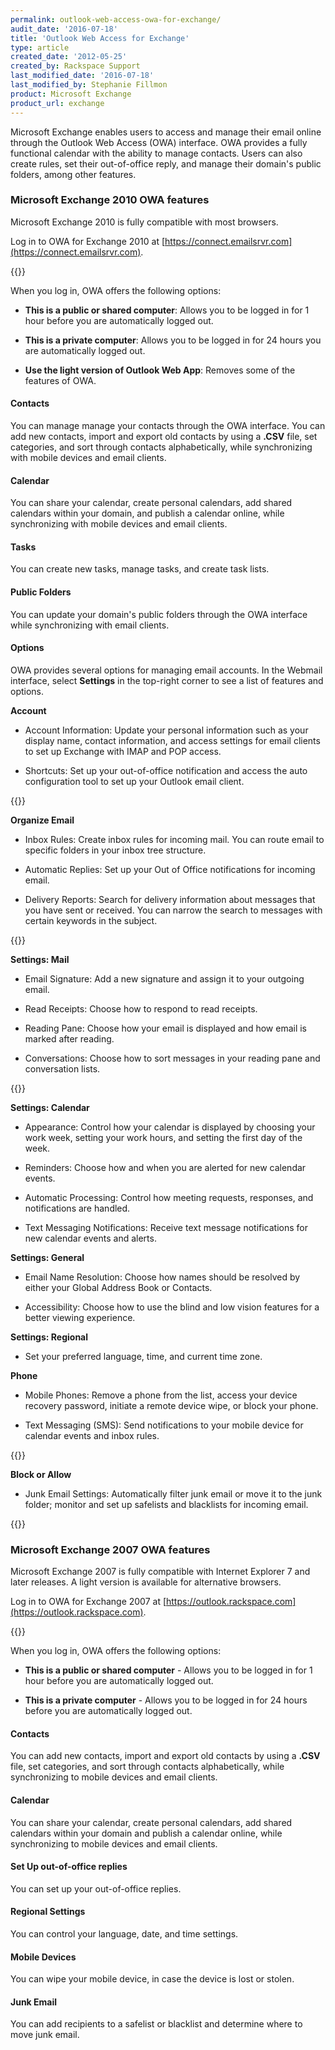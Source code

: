 ```yaml
---
permalink: outlook-web-access-owa-for-exchange/
audit_date: '2016-07-18'
title: 'Outlook Web Access for Exchange'
type: article
created_date: '2012-05-25'
created_by: Rackspace Support
last_modified_date: '2016-07-18'
last_modified_by: Stephanie Fillmon
product: Microsoft Exchange
product_url: exchange
---
```


Microsoft Exchange enables users to access and manage
their email online through the Outlook Web Access (OWA) interface. OWA
provides a fully functional calendar with the ability to manage contacts.
Users can also create rules, set their out-of-office reply,
and manage their domain's public folders, among other features.

### Microsoft Exchange 2010 OWA features

Microsoft Exchange 2010 is fully compatible with most browsers.

Log in to OWA for Exchange 2010 at [https://connect.emailsrvr.com](https://connect.emailsrvr.com).

{{<image src="2.png" alt="" title="">}}

When you log in, OWA offers the following options:

-   **This is a public or shared computer**: Allows you to be logged in for 1 hour before you are automatically logged out.

-   **This is a private computer**: Allows you to be logged in for 24 hours you are automatically logged out.

-   **Use the light version of Outlook Web App**: Removes some of the features of OWA.

#### Contacts

You can manage manage your contacts through the OWA interface. You can add new
contacts, import and export old contacts by using a **.CSV** file, set categories,
and sort through contacts alphabetically, while synchronizing with mobile
devices and email clients.

#### Calendar

You can share your calendar, create personal calendars, add shared
calendars within your domain, and publish a calendar online, while
synchronizing with mobile devices and email clients.

#### Tasks

You can create new tasks, manage tasks, and create task lists.

#### Public Folders

You can update your domain's public folders through the OWA interface while synchronizing with
email clients.

#### Options

OWA provides several options for managing email accounts. In the Webmail interface, select
**Settings** in the top-right corner to see a list of features and
options.

**Account**

-   Account Information: Update your personal information such as your display name, contact information, and access settings for email clients to set up Exchange with IMAP and POP access.

-   Shortcuts: Set up your out-of-office notification and access the auto configuration tool to set up your Outlook email client.

{{<image src="OWA1.png" alt="" title="">}}

**Organize Email**

-   Inbox Rules: Create inbox rules for incoming mail. You can route email to specific folders in your inbox tree structure.

-   Automatic Replies: Set up your Out of Office notifications for incoming email.

-   Delivery Reports: Search for delivery information about messages that you have sent or received. You can narrow the search to messages with certain keywords in the subject.

{{<image src="OWA2.png" alt="" title="">}}

**Settings: Mail**

-   Email Signature: Add a new signature and assign it to your outgoing email.

-   Read Receipts: Choose how to respond to read receipts.

-   Reading Pane: Choose how your email is displayed and how email is marked after reading.

-   Conversations: Choose how to sort messages in your reading pane and conversation lists.

{{<image src="OWA3.png" alt="" title="">}}

**Settings: Calendar**

-   Appearance: Control how your calendar is displayed by choosing your work week, setting your work hours, and setting the first day of the week.

-   Reminders: Choose how and when you are alerted for new calendar events.

-   Automatic Processing: Control how meeting requests, responses, and notifications are handled.

-   Text Messaging Notifications: Receive text message notifications for new calendar events and alerts.

**Settings: General**

-   Email Name Resolution: Choose how names should be resolved by either your Global Address Book or Contacts.

-   Accessibility: Choose how to use the blind and low vision features for a better viewing experience.

**Settings: Regional**

-   Set your preferred language, time, and current time zone.

**Phone**

-   Mobile Phones: Remove a phone from the list, access your device recovery password, initiate a remote device wipe, or block your phone.

-   Text Messaging (SMS): Send notifications to your mobile device for calendar events and inbox rules.

{{<image src="OWA4.png" alt="" title="">}}

**Block or Allow**

-   Junk Email Settings: Automatically filter junk email or move it to the junk folder; monitor and set up safelists and blacklists for incoming email.

{{<image src="OWA5.png" alt="" title="">}}

### Microsoft Exchange 2007 OWA features

Microsoft Exchange 2007 is fully compatible with Internet Explorer 7 and later releases. A light version is available for alternative browsers.

Log in to OWA for Exchange 2007 at
[https://outlook.rackspace.com](https://outlook.rackspace.com).

{{<image src="OWA.png" alt="" title="">}}

When you log in, OWA offers the following options:

-   **This is a public or shared computer** - Allows you to be logged in for 1 hour before you are automatically logged out.

-   **This is a private computer** - Allows you to be logged in for 24 hours before you are automatically logged out.

#### Contacts

You can add new contacts, import and export old contacts by using a **.CSV** file, set categories,
and sort through contacts alphabetically, while synchronizing to mobile
devices and email clients.

#### Calendar

You can share your calendar, create personal calendars, add
shared calendars within your domain and publish a calendar online,
while synchronizing to mobile devices and email
clients.

#### Set Up out-of-office replies

You can set up your out-of-office replies.

#### Regional Settings

You can control your language, date, and time settings.

#### Mobile Devices

You can wipe your mobile device, in case the device is lost
or stolen.

#### Junk Email

You can add recipients to a safelist or blacklist and determine where to move junk email.
